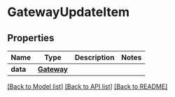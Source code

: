 # GatewayUpdateItem

## Properties
Name | Type | Description | Notes
------------ | ------------- | ------------- | -------------
**data** | [**Gateway**](Gateway.md) |  | 

[[Back to Model list]](../README.md#documentation-for-models) [[Back to API list]](../README.md#documentation-for-api-endpoints) [[Back to README]](../README.md)


